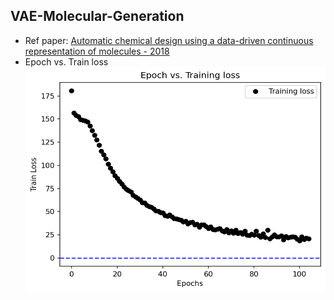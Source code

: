 ## VAE-Molecular-Generation  
- Ref paper: [Automatic chemical design using a data-driven continuous representation of molecules - 2018](https://arxiv.org/abs/1610.02415)
- Epoch vs. Train loss  
   <img src="https://github.com/tuantla80/VAE-Molecular-Generation/blob/main/test/Epoch%20vs.%20Training%20loss.png" width="500" height="360">
